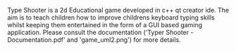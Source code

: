 Type Shooter is a 2d Educational game developed in c++ qt creator ide. The aim is to teach children how to improve childrens keyboard typing skills whilst keeping them entertained in the form of a GUI based gaming application. Please consult the documentation ('Typer Shooter -Documentation.pdf' and 'game_uml2.png') for more details.
